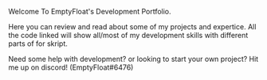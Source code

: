 Welcome To EmptyFloat's Development Portfolio.

Here you can review and read about some of my projects and expertice.
All the code linked will show all/most of my development skills with different parts of for skript.

Need some help with development? or looking to start your own project? Hit me up on discord! (EmptyFloat#6476)
